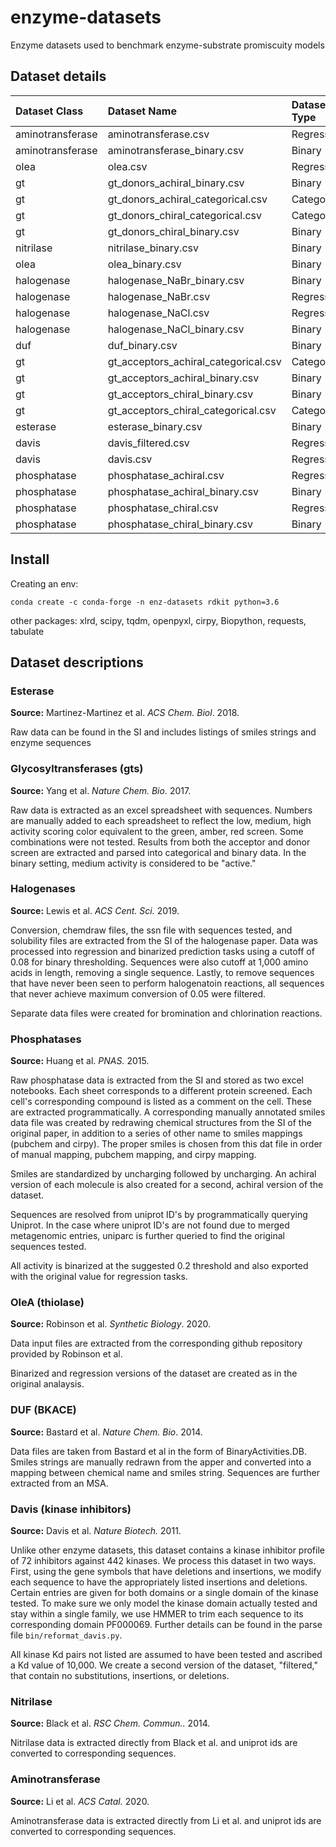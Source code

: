 # enzyme-datasets
Enzyme datasets used to benchmark enzyme-substrate promiscuity models

## Dataset details

| Dataset Class    | Dataset Name                         | Dataset Type   |   # Enz. |   # Sub. |   # Pairs |
|:-----------------|:-------------------------------------|:---------------|---------:|---------:|----------:|
| aminotransferase | aminotransferase.csv                 | Regression     |       25 |       18 |       450 |
| aminotransferase | aminotransferase_binary.csv          | Binary         |       25 |       18 |       450 |
| olea             | olea.csv                             | Regression     |       73 |       14 |       550 |
| gt               | gt_donors_achiral_binary.csv         | Binary         |       55 |       10 |       514 |
| gt               | gt_donors_achiral_categorical.csv    | Categorical    |       55 |       10 |       514 |
| gt               | gt_donors_chiral_categorical.csv     | Categorical    |       55 |       13 |       667 |
| gt               | gt_donors_chiral_binary.csv          | Binary         |       55 |       13 |       667 |
| nitrilase        | nitrilase_binary.csv                 | Binary         |       18 |       38 |       684 |
| olea             | olea_binary.csv                      | Binary         |       73 |       15 |      1095 |
| halogenase       | halogenase_NaBr_binary.csv           | Binary         |       42 |       62 |      2604 |
| halogenase       | halogenase_NaBr.csv                  | Regression     |       42 |       62 |      2604 |
| halogenase       | halogenase_NaCl.csv                  | Regression     |       42 |       62 |      2604 |
| halogenase       | halogenase_NaCl_binary.csv           | Binary         |       42 |       62 |      2604 |
| duf              | duf_binary.csv                       | Binary         |      161 |       17 |      2737 |
| gt               | gt_acceptors_achiral_categorical.csv | Categorical    |       54 |       90 |      4298 |
| gt               | gt_acceptors_achiral_binary.csv      | Binary         |       54 |       90 |      4298 |
| gt               | gt_acceptors_chiral_binary.csv       | Binary         |       54 |       91 |      4347 |
| gt               | gt_acceptors_chiral_categorical.csv  | Categorical    |       54 |       91 |      4347 |
| esterase         | esterase_binary.csv                  | Binary         |      146 |       96 |     14016 |
| davis            | davis_filtered.csv                   | Regression     |      318 |       72 |     22896 |
| davis            | davis.csv                            | Regression     |      405 |       72 |     29160 |
| phosphatase      | phosphatase_achiral.csv              | Regression     |      218 |      108 |     23544 |
| phosphatase      | phosphatase_achiral_binary.csv       | Binary         |      218 |      108 |     23544 |
| phosphatase      | phosphatase_chiral.csv               | Regression     |      218 |      165 |     35970 |
| phosphatase      | phosphatase_chiral_binary.csv        | Binary         |      218 |      165 |     35970 |




## Install

Creating an env: 

`conda create -c conda-forge -n enz-datasets rdkit python=3.6`

other packages: xlrd, scipy, tqdm, openpyxl, cirpy, Biopython, requests, tabulate


## Dataset descriptions

### Esterase

**Source:** Martinez-Martinez et al. *ACS Chem. Biol*. 2018.  

Raw data can be found in the SI and includes listings of smiles strings and enzyme sequences

### Glycosyltransferases (gts)

**Source:** Yang et al. *Nature Chem. Bio.* 2017. 

Raw data is extracted as an excel spreadsheet with sequences. Numbers are manually added to each spreadsheet to reflect the low, medium, high activity scoring color equivalent to the green, amber, red screen. Some combinations were not tested. Results from both the acceptor and donor screen are extracted and parsed into categorical and binary data. In the binary setting, medium activity is considered to be "active." 

### Halogenases 

**Source:** Lewis et al. *ACS Cent. Sci.* 2019. 

Conversion, chemdraw files, the ssn file with sequences tested, and solubility files are extracted from the SI of the halogenase paper. Data was processed into regression and binarized prediction tasks using a cutoff of 0.08 for binary thresholding. Sequences were also cutoff at 1,000 amino acids in length, removing a single sequence. Lastly, to remove sequences that have never been seen to perform halogenatoin reactions, all sequences that never achieve maximum conversion of 0.05 were filtered. 

Separate data files were created for bromination and chlorination reactions.

### Phosphatases

**Source:** Huang et al. *PNAS.* 2015. 

Raw phosphatase data is extracted from the SI and stored as two excel notebooks. Each sheet corresponds to a different protein screened. Each cell's corresponding compound is listed as a comment on the cell. These are extracted programmatically. A corresponding manually annotated smiles data file was created by redrawing chemical structures from the SI of the original paper, in addition to a series of other name to smiles mappings (pubchem and cirpy). The proper smiles is chosen from this dat file in order of manual mapping, pubchem mapping, and cirpy mapping. 

Smiles are standardized by uncharging followed by uncharging. An achiral version of each molecule is also created for a second, achiral version of the dataset. 

Sequences are resolved from uniprot ID's by programmatically querying Uniprot. In the case where uniprot ID's are not found due to merged metagenomic entries, uniparc is further queried to find the original sequences tested. 

All activity is binarized at the suggested 0.2 threshold and also exported with the original value for regression tasks.

### OleA (thiolase) 

**Source:** Robinson et al. *Synthetic Biology*. 2020. 

Data input files are extracted from the corresponding github repository provided by Robinson et al. 

Binarized and regression versions of the dataset are created as in the original analaysis. 

### DUF (BKACE) 

**Source:** Bastard et al. *Nature Chem. Bio*. 2014. 

Data files are taken from Bastard et al in the form of BinaryActivities.DB. Smiles strings are manually redrawn from the apper and converted into a mapping between chemical name and smiles string. Sequences are further extracted from an MSA. 

### Davis (kinase inhibitors) 

**Source:** Davis et al. *Nature Biotech.* 2011. 

Unlike other enzyme datasets, this dataset contains a kinase inhibitor profile of 72 inhibitors against 442 kinases. We process this dataset in two ways. First, using the gene symbols that have deletions and insertions, we modify each sequence to have the appropriately listed insertions and deletions. Certain entries are given for both domains or a single domain of the kinase tested. To make sure we only model the kinase domain actually tested and stay within a single family, we use HMMER to trim each sequence to its corresponding domain PF000069. Further details can be found in the parse file `bin/reformat_davis.py`. 

All kinase Kd pairs not listed are assumed to have been tested and ascribed a Kd value of 10,000. We create a second version of the dataset, "filtered," that contain no substitutions, insertions, or deletions.

### Nitrilase 

**Source:** Black et al. *RSC Chem. Commun..* 2014. 

Nitrilase data is extracted directly from Black et al. and uniprot ids are converted to corresponding sequences.

### Aminotransferase

**Source:** Li et al. *ACS Catal.* 2020. 

Aminotransferase data is extracted directly from Li et al. and uniprot ids are converted to corresponding sequences.
